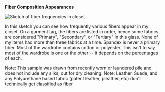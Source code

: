 __Fiber Composition Appearances__

![Sketch of fiber frequencies in closet](https://cloud.githubusercontent.com/assets/7518937/7188093/47b767cc-e443-11e4-9388-8172e3b28a1a.png?raw=TRUE)

In this sketch you can see how frequently various fibers appear in my closet.
On a garment tag, the fibers are listed in order, hence some fabrics are considered "Primary", "Secondary", or "Tertiary" in this glass.
None of my items had more than three fabrics at a time.
Spandex is never a primary fiber. 
Most of the wardrobe contains cotton or polyester. This isn't to say most of the wardrobe is one or the other -- it depends on the percentages of each.

Note: This sample was drawn from recently worn or laundered pile and does not include any silks, out for dry cleaning. 
Note: Leather, Suede, and any Polyurethane based fabric (patent leather, pleather, etc) don't technically get classified as fiber


